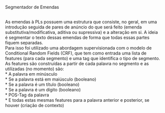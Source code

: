 Segmentador de Emendas <br /> <br />

As emendas à PLs possuem uma estrutura que consiste, no geral, em uma introdução seguida de pares de anúncio do que será feito (emenda substitutiva/modificativa, aditiva ou supressiva) e a alteração em si. A ideia é segmentar o texto dessas emendas de forma que todas essas partes fiquem separadas. <br />
Para isso foi utilizado uma abordagem supervisionada com o modelo de Conditional Random Fields (CRF), que tem como entrada uma lista de features (para cada segmento) e uma tag que identifica o tipo de segmento. <br />
As features são construídas a partir de cada palavra no segmento e as utilizadas (no momento) são: <br />
	* A palavra em minúsculo <br />
	* Se a palavra está em maiúsculo (booleano) <br />
	* Se a palavra é um título (booleano) <br />
	* Se a palavra é um dígito (booleano) <br />
	* POS-Tag da palavra <br />
	* E todas estas mesmas features para a palavra anterior e posterior, se houver (criação de contexto) <br />
